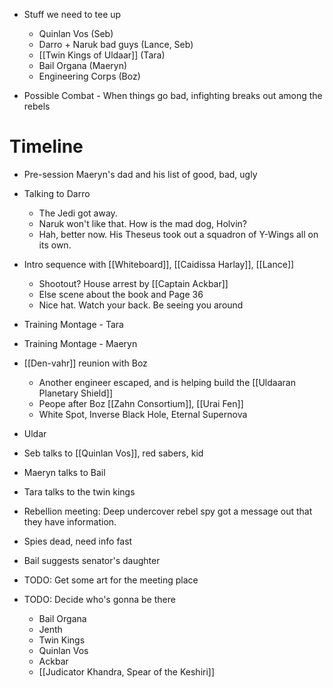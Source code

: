 - Stuff we need to tee up
	- Quinlan Vos (Seb)
	- Darro + Naruk bad guys (Lance, Seb)
	- [[Twin Kings of Uldaar]] (Tara)
	- Bail Organa (Maeryn)
	- Engineering Corps (Boz)

- Possible Combat - When things go bad, infighting breaks out among the rebels
# Timeline
- Pre-session Maeryn's dad and his list of good, bad, ugly
- Talking to Darro
	- The Jedi got away. 
	- Naruk won't like that. How is the mad dog, Holvin?
	- Hah, better now. His Theseus took out a squadron of Y-Wings all on its own. 



- Intro sequence with [[Whiteboard]], [[Caidissa Harlay]], [[Lance]]
	- Shootout? House arrest by [[Captain Ackbar]]
	- Else scene about the book and Page 36
	- Nice hat. Watch your back. Be seeing you around
- Training Montage - Tara
- Training Montage - Maeryn
- [[Den-vahr]] reunion with Boz
	- Another engineer escaped, and is helping build the [[Uldaaran Planetary Shield]]
	- Peope after Boz [[Zahn Consortium]], [[Urai Fen]]
	- White Spot, Inverse Black Hole, Eternal Supernova
- Uldar
- Seb talks to [[Quinlan Vos]], red sabers, kid
- Maeryn talks to Bail
- Tara talks to the twin kings
- Rebellion meeting: Deep undercover rebel spy got a message out that they have information.
- Spies dead, need info fast
- Bail suggests senator's daughter

- TODO: Get some art for the meeting place
- TODO: Decide who's gonna be there 
	- Bail Organa
	- Jenth
	- Twin Kings
	- Quinlan Vos
	- Ackbar
	- [[Judicator Khandra, Spear of the Keshiri]]